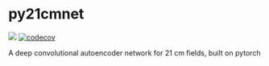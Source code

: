 # py21cmnet
[![](https://github.com/nkern/py21cmnet/workflows/Run%20Tests/badge.svg?branch=master)](https://github.com/nkern/py21cmnet/actions)
[![codecov](https://codecov.io/gh/nkern/py21cmnet/branch/main/graph/badge.svg)](https://codecov.io/gh/nkern/py21cmnet)

A deep convolutional autoencoder network for 21 cm fields, built on pytorch

